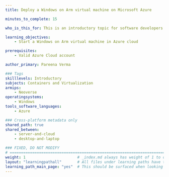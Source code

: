 ```yaml
---
title: Deploy a Windows on Arm virtual machine on Microsoft Azure

minutes_to_complete: 15

who_is_this_for: This is an introductory topic for software developers interested using Windows on Arm in the cloud.

learning_objectives: 
    - Start a Windows on Arm virtual machine in Azure cloud

prerequisites:
    - Valid Azure Cloud account

author_primary: Pareena Verma

### Tags
skilllevels: Introductory
subjects: Containers and Virtualization
armips:
    - Neoverse
operatingsystems:
    - Windows
tools_software_languages:
    - Azure

### Cross-platform metadata only
shared_path: true
shared_between:
    - server-and-cloud
    - desktop-and-laptop

### FIXED, DO NOT MODIFY
# ================================================================================
weight: 1                       # _index.md always has weight of 1 to order correctly
layout: "learningpathall"       # All files under learning paths have this same wrapper
learning_path_main_page: "yes"  # This should be surfaced when looking for related content. Only set for _index.md of learning path content.
---
```

